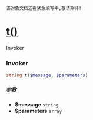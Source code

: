     该对象文档还在紧急编写中,敬请期待!
[t()](http://twinh.github.io/widget/api/t)
==========================================

Invoker

### Invoker
```php
string t($message, $parameters)
```

##### 参数
* **$message** `string`
* **$parameters** `array`

